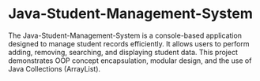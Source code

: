 # Java-Student-Management-System
The Java-Student-Management-System is a console-based application designed to manage student records efficiently. It allows users to perform adding, removing, searching, and displaying student data. This project demonstrates OOP concept encapsulation, modular design, and the use of Java Collections (ArrayList).
